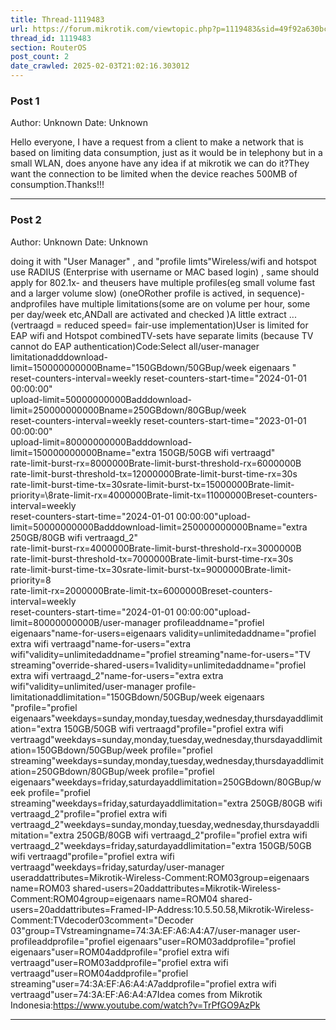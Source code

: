 ```yaml
---
title: Thread-1119483
url: https://forum.mikrotik.com/viewtopic.php?p=1119483&sid=49f92a630bc7970d8ca50523be880e8f#p1119483
thread_id: 1119483
section: RouterOS
post_count: 2
date_crawled: 2025-02-03T21:02:16.303012
---
```


### Post 1
Author: Unknown
Date: Unknown

Hello everyone, I have a request from a client to make a network that is based on limiting data consumption, just as it would be in telephony but in a small WLAN, does anyone have any idea if at mikrotik we can do it?They want the connection to be limited when the device reaches 500MB of consumption.Thanks!!!

---
### Post 2
Author: Unknown
Date: Unknown

doing it with "User Manager"  , and "profile limts"Wireless/wifi and hotspot use RADIUS (Enterprise with username or MAC based login) , same should apply for 802.1x- and theusers have multiple profiles(eg small volume fast and a larger volume slow) (oneORother profile is actived, in sequence)- andprofiles have multiple limitations(some are on volume per hour, some per day/week etc,ANDall are activated and checked )A little extract ...(vertraagd = reduced speed= fair-use implementation)User is limited for EAP wifi and Hotspot combinedTV-sets have separate limits (because TV cannot do EAP authentication)Code:Select all/user-manager limitationadddownload-limit=150000000000Bname="150GBdown/50GBup/week eigenaars "\
    reset-counters-interval=weekly reset-counters-start-time="2024-01-01 00:00:00"\
    upload-limit=50000000000Badddownload-limit=250000000000Bname=250GBdown/80GBup/week \
    reset-counters-interval=weekly reset-counters-start-time="2023-01-01 00:00:00"\
    upload-limit=80000000000Badddownload-limit=150000000000Bname="extra 150GB/50GB wifi vertraagd"\
    rate-limit-burst-rx=8000000Brate-limit-burst-threshold-rx=6000000B\
    rate-limit-burst-threshold-tx=12000000Brate-limit-burst-time-rx=30s\
    rate-limit-burst-time-tx=30srate-limit-burst-tx=15000000Brate-limit-priority=\8rate-limit-rx=4000000Brate-limit-tx=11000000Breset-counters-interval=weekly \
    reset-counters-start-time="2024-01-01 00:00:00"upload-limit=50000000000Badddownload-limit=250000000000Bname="extra 250GB/80GB wifi vertraagd_2"\
    rate-limit-burst-rx=4000000Brate-limit-burst-threshold-rx=3000000B\
    rate-limit-burst-threshold-tx=7000000Brate-limit-burst-time-rx=30s\
    rate-limit-burst-time-tx=30srate-limit-burst-tx=9000000Brate-limit-priority=8\
    rate-limit-rx=2000000Brate-limit-tx=6000000Breset-counters-interval=weekly \
    reset-counters-start-time="2024-01-01 00:00:00"upload-limit=80000000000B/user-manager profileaddname="profiel eigenaars"name-for-users=eigenaars validity=unlimitedaddname="profiel extra wifi vertraagd"name-for-users="extra wifi"validity=unlimitedaddname="profiel streaming"name-for-users="TV streaming"override-shared-users=1validity=unlimitedaddname="profiel extra wifi vertraagd_2"name-for-users="extra extra wifi"validity=unlimited/user-manager profile-limitationaddlimitation="150GBdown/50GBup/week eigenaars "profile="profiel eigenaars"weekdays=sunday,monday,tuesday,wednesday,thursdayaddlimitation="extra 150GB/50GB wifi vertraagd"profile="profiel extra wifi vertraagd"weekdays=sunday,monday,tuesday,wednesday,thursdayaddlimitation=150GBdown/50GBup/week profile="profiel streaming"weekdays=sunday,monday,tuesday,wednesday,thursdayaddlimitation=250GBdown/80GBup/week profile="profiel eigenaars"weekdays=friday,saturdayaddlimitation=250GBdown/80GBup/week profile="profiel streaming"weekdays=friday,saturdayaddlimitation="extra 250GB/80GB wifi vertraagd_2"profile="profiel extra wifi vertraagd_2"weekdays=sunday,monday,tuesday,wednesday,thursdayaddlimitation="extra 250GB/80GB wifi vertraagd_2"profile="profiel extra wifi vertraagd_2"weekdays=friday,saturdayaddlimitation="extra 150GB/50GB wifi vertraagd"profile="profiel extra wifi vertraagd"weekdays=friday,saturday/user-manager useraddattributes=Mikrotik-Wireless-Comment:ROM03group=eigenaars name=ROM03 shared-users=20addattributes=Mikrotik-Wireless-Comment:ROM04group=eigenaars name=ROM04 shared-users=20addattributes=Framed-IP-Address:10.5.50.58,Mikrotik-Wireless-Comment:TVdecoder03comment="Decoder 03"group=TVstreamingname=74:3A:EF:A6:A4:A7/user-manager user-profileaddprofile="profiel eigenaars"user=ROM03addprofile="profiel eigenaars"user=ROM04addprofile="profiel extra wifi vertraagd"user=ROM03addprofile="profiel extra wifi vertraagd"user=ROM04addprofile="profiel streaming"user=74:3A:EF:A6:A4:A7addprofile="profiel extra wifi vertraagd"user=74:3A:EF:A6:A4:A7Idea comes from Mikrotik Indonesia:https://www.youtube.com/watch?v=TrPfGO9AzPk

---
